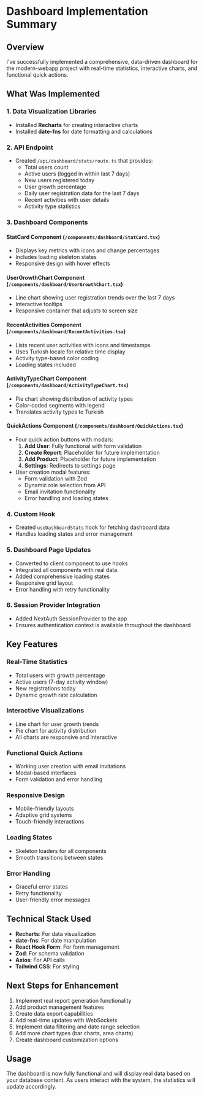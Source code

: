 # Dashboard Implementation Summary

## Overview
I've successfully implemented a comprehensive, data-driven dashboard for the modern-webapp project with real-time statistics, interactive charts, and functional quick actions.

## What Was Implemented

### 1. **Data Visualization Libraries**
- Installed **Recharts** for creating interactive charts
- Installed **date-fns** for date formatting and calculations

### 2. **API Endpoint**
- Created `/api/dashboard/stats/route.ts` that provides:
  - Total users count
  - Active users (logged in within last 7 days)
  - New users registered today
  - User growth percentage
  - Daily user registration data for the last 7 days
  - Recent activities with user details
  - Activity type statistics

### 3. **Dashboard Components**

#### **StatCard Component** (`/components/dashboard/StatCard.tsx`)
- Displays key metrics with icons and change percentages
- Includes loading skeleton states
- Responsive design with hover effects

#### **UserGrowthChart Component** (`/components/dashboard/UserGrowthChart.tsx`)
- Line chart showing user registration trends over the last 7 days
- Interactive tooltips
- Responsive container that adjusts to screen size

#### **RecentActivities Component** (`/components/dashboard/RecentActivities.tsx`)
- Lists recent user activities with icons and timestamps
- Uses Turkish locale for relative time display
- Activity type-based color coding
- Loading states included

#### **ActivityTypeChart Component** (`/components/dashboard/ActivityTypeChart.tsx`)
- Pie chart showing distribution of activity types
- Color-coded segments with legend
- Translates activity types to Turkish

#### **QuickActions Component** (`/components/dashboard/QuickActions.tsx`)
- Four quick action buttons with modals:
  1. **Add User**: Fully functional with form validation
  2. **Create Report**: Placeholder for future implementation
  3. **Add Product**: Placeholder for future implementation
  4. **Settings**: Redirects to settings page
- User creation modal features:
  - Form validation with Zod
  - Dynamic role selection from API
  - Email invitation functionality
  - Error handling and loading states

### 4. **Custom Hook**
- Created `useDashboardStats` hook for fetching dashboard data
- Handles loading states and error management

### 5. **Dashboard Page Updates**
- Converted to client component to use hooks
- Integrated all components with real data
- Added comprehensive loading states
- Responsive grid layout
- Error handling with retry functionality

### 6. **Session Provider Integration**
- Added NextAuth SessionProvider to the app
- Ensures authentication context is available throughout the dashboard

## Key Features

### Real-Time Statistics
- Total users with growth percentage
- Active users (7-day activity window)
- New registrations today
- Dynamic growth rate calculation

### Interactive Visualizations
- Line chart for user growth trends
- Pie chart for activity distribution
- All charts are responsive and interactive

### Functional Quick Actions
- Working user creation with email invitations
- Modal-based interfaces
- Form validation and error handling

### Responsive Design
- Mobile-friendly layouts
- Adaptive grid systems
- Touch-friendly interactions

### Loading States
- Skeleton loaders for all components
- Smooth transitions between states

### Error Handling
- Graceful error states
- Retry functionality
- User-friendly error messages

## Technical Stack Used
- **Recharts**: For data visualization
- **date-fns**: For date manipulation
- **React Hook Form**: For form management
- **Zod**: For schema validation
- **Axios**: For API calls
- **Tailwind CSS**: For styling

## Next Steps for Enhancement
1. Implement real report generation functionality
2. Add product management features
3. Create data export capabilities
4. Add real-time updates with WebSockets
5. Implement data filtering and date range selection
6. Add more chart types (bar charts, area charts)
7. Create dashboard customization options

## Usage
The dashboard is now fully functional and will display real data based on your database content. As users interact with the system, the statistics will update accordingly.